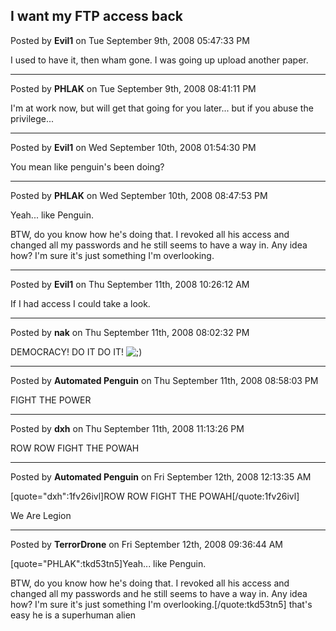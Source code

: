 ## I want my FTP access back
Posted by **Evil1** on Tue September 9th, 2008 05:47:33 PM

I used to have it, then wham gone. I was going up upload another paper.

--------------------------------------------------------------------------------

Posted by **PHLAK** on Tue September 9th, 2008 08:41:11 PM

I'm at work now, but will get that going for you later... but if you abuse the privilege...

--------------------------------------------------------------------------------

Posted by **Evil1** on Wed September 10th, 2008 01:54:30 PM

You mean like penguin's been doing?

--------------------------------------------------------------------------------

Posted by **PHLAK** on Wed September 10th, 2008 08:47:53 PM

Yeah... like Penguin.

BTW, do you know how he's doing that.  I revoked all his access and changed all my passwords and he still seems to have a way in.  Any idea how?  I'm sure it's just something I'm overlooking.

--------------------------------------------------------------------------------

Posted by **Evil1** on Thu September 11th, 2008 10:26:12 AM

If I had access I could take a look.

--------------------------------------------------------------------------------

Posted by **nak** on Thu September 11th, 2008 08:02:32 PM

DEMOCRACY! DO IT DO IT!  <!-- s;) --><img src="{SMILIES_PATH}/icon_e_wink.gif" alt=";)" title="Wink" /><!-- s;) -->

--------------------------------------------------------------------------------

Posted by **Automated Penguin** on Thu September 11th, 2008 08:58:03 PM

FIGHT THE POWER

--------------------------------------------------------------------------------

Posted by **dxh** on Thu September 11th, 2008 11:13:26 PM

ROW ROW FIGHT THE POWAH

--------------------------------------------------------------------------------

Posted by **Automated Penguin** on Fri September 12th, 2008 12:13:35 AM

[quote=&quot;dxh&quot;:1fv26ivl]ROW ROW FIGHT THE POWAH[/quote:1fv26ivl]

We Are Legion

--------------------------------------------------------------------------------

Posted by **TerrorDrone** on Fri September 12th, 2008 09:36:44 AM

[quote=&quot;PHLAK&quot;:tkd53tn5]Yeah... like Penguin.

BTW, do you know how he's doing that.  I revoked all his access and changed all my passwords and he still seems to have a way in.  Any idea how?  I'm sure it's just something I'm overlooking.[/quote:tkd53tn5]
that's easy he is a superhuman alien
